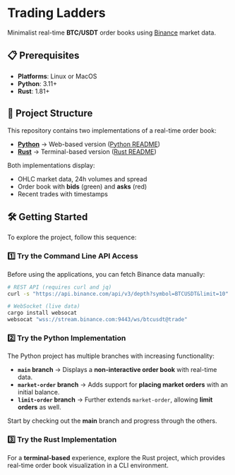 # Trading Ladders  

Minimalist real-time **BTC/USDT** order books using [Binance](https://www.binance.com) market data.  

## 📋 Prerequisites

- **Platforms**: Linux or MacOS
- **Python**: 3.11+
- **Rust**: 1.81+

## 📂 Project Structure  

This repository contains two implementations of a real-time order book:

- **[Python](/python)** → Web-based version ([Python README](/python/README.md))  
- **[Rust](/rust)** → Terminal-based version ([Rust README](/rust/README.md))  

Both implementations display:  
- OHLC market data, 24h volumes and spread  
- Order book with **bids** (green) and **asks** (red)
- Recent trades with timestamps  

## 🛠️ Getting Started  

To explore the project, follow this sequence:

### 1️⃣ Try the Command Line API Access

Before using the applications, you can fetch Binance data manually:

```bash
# REST API (requires curl and jq)
curl -s "https://api.binance.com/api/v3/depth?symbol=BTCUSDT&limit=10" | jq

# WebSocket (live data)
cargo install websocat
websocat "wss://stream.binance.com:9443/ws/btcusdt@trade"
```

### 2️⃣ Try the Python Implementation 

The Python project has multiple branches with increasing functionality:

- **`main` branch** → Displays a **non-interactive order book** with real-time data.
- **`market-order` branch** → Adds support for **placing market orders** with an initial balance.
- **`limit-order` branch** → Further extends `market-order`, allowing **limit orders** as well.

Start by checking out the **main** branch and progress through the others.

### 3️⃣ Try the Rust Implementation

For a **terminal-based** experience, explore the Rust project, which provides real-time order book visualization in a CLI environment.

